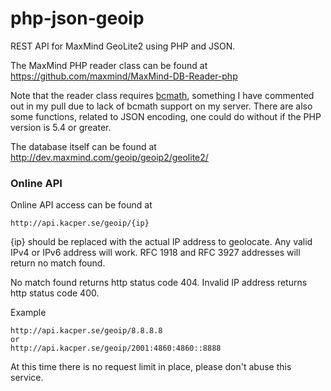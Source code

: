 php-json-geoip
==============

REST API for MaxMind GeoLite2 using PHP and JSON.

The MaxMind PHP reader class can be found at https://github.com/maxmind/MaxMind-DB-Reader-php

Note that the reader class requires [bcmath](http://www.php.net/manual/en/intro.bc.php), something I have commented out in my pull due to lack of bcmath support on my server. There are also some functions, related to JSON encoding, one could do without if the PHP version is 5.4 or greater.

The database itself can be found at http://dev.maxmind.com/geoip/geoip2/geolite2/

### Online API

Online API access can be found at 

    http://api.kacper.se/geoip/{ip}

{ip} should be replaced with the actual IP address to geolocate. Any valid IPv4 or IPv6 address will work. RFC 1918 and RFC 3927 addresses will return no match found.

No match found returns http status code 404.
Invalid IP address returns http status code 400.

Example

    http://api.kacper.se/geoip/8.8.8.8
	or
	http://api.kacper.se/geoip/2001:4860:4860::8888
	
At this time there is no request limit in place, please don't abuse this service.